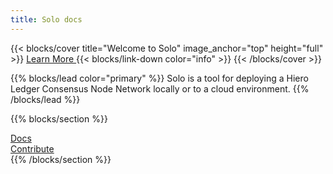 ```yaml
---
title: Solo docs
---
```


{{< blocks/cover title="Welcome to Solo" image\_anchor="top" height="full" >}} <a class="btn btn-lg btn-primary me-3 mb-4" href="docs/">
Learn More <i class="fas fa-arrow-alt-circle-right ms-2"></i> </a>
{{< blocks/link-down color="info" >}}
{{< /blocks/cover >}}

{{% blocks/lead color="primary" %}}
Solo is a tool for deploying a Hiero Ledger Consensus Node Network locally or to a cloud environment.
{{% /blocks/lead %}}

{{% blocks/section %}}

<div class="text-center">
<a class="btn btn-lg btn-primary" href="docs/">
Docs<i class="fas fa-arrow-alt-circle-right ms-2"></i>
</a>
<br/><div class="mt-3 mb-3"></div>
<a class="btn btn-lg btn-primary" href="development/">Contribute<i class="fas fa-arrow-alt-circle-right ms-2"></i></a>
</div>
{{% /blocks/section %}}
